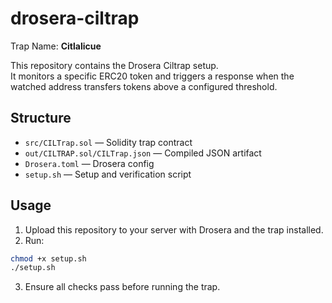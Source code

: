 # drosera-ciltrap

Trap Name: **Citlalicue**

This repository contains the Drosera Ciltrap setup.  
It monitors a specific ERC20 token and triggers a response when the watched address transfers tokens above a configured threshold.

## Structure

- `src/CILTrap.sol` — Solidity trap contract
- `out/CILTRAP.sol/CILTrap.json` — Compiled JSON artifact
- `Drosera.toml` — Drosera config
- `setup.sh` — Setup and verification script

## Usage

1. Upload this repository to your server with Drosera and the trap installed.
2. Run:

```bash
chmod +x setup.sh
./setup.sh
```

3. Ensure all checks pass before running the trap.
